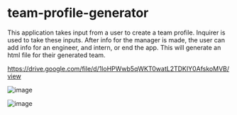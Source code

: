 # team-profile-generator

This application takes input from a user to create a team profile. Inquirer is used to take these inputs. After info for the manager is made, the user can add info for an engineer, and intern, or end the app. This will generate an html file for their generated team.

https://drive.google.com/file/d/1loHPWwb5qWKT0watL2TDKIY0AfskoMVB/view

![image](https://user-images.githubusercontent.com/92134569/149703170-a2b921ac-d5c1-4a8d-835b-4fa54cd4c6a0.png)

![image](https://user-images.githubusercontent.com/92134569/149703098-d6d5f14a-a73f-4658-821e-cab781956dd5.png)
